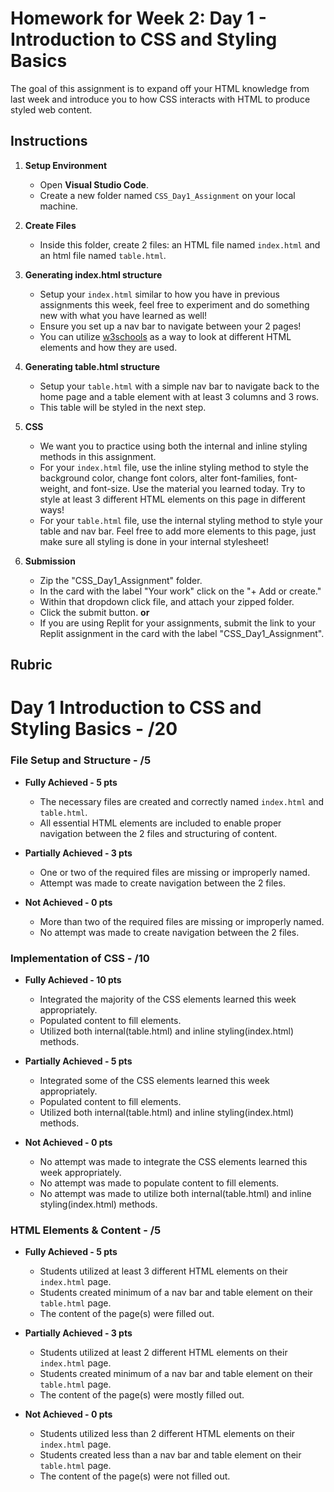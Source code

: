# Homework for Week 2: Day 1 - Introduction to CSS and Styling Basics

The goal of this assignment is to expand off your HTML knowledge from last week and introduce you to how CSS interacts with HTML to produce styled web content.

## Instructions

1. **Setup Environment**

   - Open **Visual Studio Code**.
   - Create a new folder named `CSS_Day1_Assignment` on your local machine.

2. **Create Files**

   - Inside this folder, create 2 files: an HTML file named `index.html` and an html file named `table.html`.

3. **Generating index.html structure**

    - Setup your `index.html` similar to how you have in previous assignments this week, feel free to experiment and do something new with what you have learned as well!
    - Ensure you set up a nav bar to navigate between your 2 pages!
    - You can utilize [w3schools](https://www.w3schools.com/tags/default.asp) as a way to look at different HTML elements and how they are used.

4. **Generating table.html structure**

    - Setup your `table.html` with a simple nav bar to navigate back to the home page and a table element with at least 3 columns and 3 rows.
    - This table will be styled in the next step.

5. **CSS**

      - We want you to practice using both the internal and inline styling methods in this assignment.  
      - For your `index.html` file, use the inline styling method to style the background color, change font colors, alter font-families, font-weight, and font-size. Use the material you learned today. Try to style at least 3 different HTML elements on this page in different ways!
      - For your `table.html` file, use the internal styling method to style your table and nav bar. Feel free to add more elements to this page, just make sure all styling is done in your internal stylesheet!

6. **Submission**

    - Zip the "CSS_Day1_Assignment" folder.
    - In the card with the label "Your work" click on the "+ Add or create."
    - Within that dropdown click file, and attach your zipped folder.
    - Click the submit button.
      **or**
    - If you are using Replit for your assignments, submit the link to your Replit assignment in the card with the label "CSS_Day1_Assignment".

## Rubric

# Day 1 Introduction to CSS and Styling Basics - /20

### File Setup and Structure - /5

- **Fully Achieved - 5 pts**
  - The necessary files are created and correctly named `index.html` and `table.html`.
  - All essential HTML elements are included to enable proper navigation between the 2 files and structuring of content.

- **Partially Achieved - 3 pts**
  - One or two of the required files are missing or improperly named.
  - Attempt was made to create navigation between the 2 files.

- **Not Achieved - 0 pts**
  - More than two of the required files are missing or improperly named.
  - No attempt was made to create navigation between the 2 files.

### Implementation of CSS - /10

- **Fully Achieved - 10 pts**
  - Integrated the majority of the CSS elements learned this week appropriately.
  - Populated content to fill elements.
  - Utilized both internal(table.html) and inline styling(index.html) methods.

- **Partially Achieved - 5 pts**
  - Integrated some of the CSS elements learned this week appropriately.
  - Populated content to fill elements.
  - Utilized both internal(table.html) and inline styling(index.html) methods.

- **Not Achieved - 0 pts**

  - No attempt was made to integrate the CSS elements learned this week appropriately.
  - No attempt was made to populate content to fill elements.
  - No attempt was made to utilize both internal(table.html) and inline styling(index.html) methods.

### HTML Elements & Content - /5

- **Fully Achieved - 5 pts**
  - Students utilized at least 3 different HTML elements on their `index.html` page.
  - Students created minimum of a nav bar and table element on their `table.html` page.
  - The content of the page(s) were filled out.

- **Partially Achieved - 3 pts**
  - Students utilized at least 2 different HTML elements on their `index.html` page.
  - Students created minimum of a nav bar and table element on their `table.html` page.
  - The content of the page(s) were mostly filled out.

- **Not Achieved - 0 pts**
  - Students utilized less than 2 different HTML elements on their `index.html` page.
  - Students created less than a nav bar and table element on their `table.html` page.
  - The content of the page(s) were not filled out.